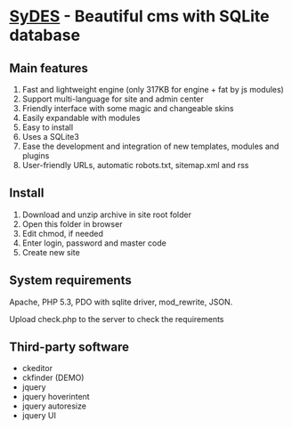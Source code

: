[SyDES](http://sydes.ru) - Beautiful cms with SQLite database
=============

Main features
-------------
1. Fast and lightweight engine (only 317KB for engine + fat by js modules)
2. Support multi-language for site and admin center
3. Friendly interface with some magic and changeable skins
4. Easily expandable with modules
5. Easy to install
6. Uses a SQLite3
7. Ease the development and integration of new templates, modules and plugins
8. User-friendly URLs, automatic robots.txt, sitemap.xml and rss


Install
------------
1. Download and unzip archive in site root folder
2. Open this folder in browser
3. Edit chmod, if needed
4. Enter login, password and master code
5. Create new site

System requirements
------------
Apache, PHP 5.3, PDO with sqlite driver, mod_rewrite, JSON.

Upload check.php to the server to check the requirements

Third-party software
------------
+ ckeditor
+ ckfinder (DEMO)
+ jquery
+ jquery hoverintent
+ jquery autoresize
+ jquery UI